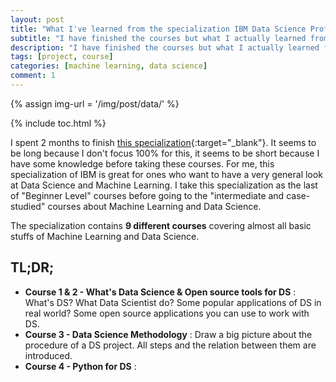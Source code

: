 ```yaml
---
layout: post
title: "What I've learned from the specialization IBM Data Science Professional Certificate"
subtitle: "I have finished the courses but what I actually learned from them?"
description: "I have finished the courses but what I actually learned from them?"
tags: [project, course]
categories: [machine learning, data science]
comment: 1
---
```


{% assign img-url = '/img/post/data/' %}

{% include toc.html %}

I spent 2 months to finish [this specialization](https://www.coursera.org/specializations/ibm-data-science-professional-certificate){:target="_blank"}. It seems to be long because I don't focus 100% for this, it seems to be short because I have some knowledge before taking these courses. For me, this specialization of IBM is great for ones who want to have a very general look at Data Science and Machine Learning. I take this specialization as the last of "Beginner Level" courses before going to the "intermediate and case-studied" courses about Machine Learning and Data Science.

The specialization contains **9 different courses** covering almost all basic stuffs of Machine Learning and Data Science.

## TL;DR;

- **Course 1 & 2 - What's Data Science & Open source tools for DS** : What's DS? What Data Scientist do? Some popular applications of DS in real world? Some open source applications you can use to work with DS.
- **Course 3 - Data Science Methodology** : Draw a big picture about the procedure of a DS project. All steps and the relation between them are introduced.
- **Course 4 - Python for DS** : 


